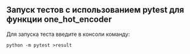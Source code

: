 ## Запуск тестов с использованием pytest для функции one_hot_encoder


Для запуска теста введите в консоли команду:


```
python -m pytest >result
```

